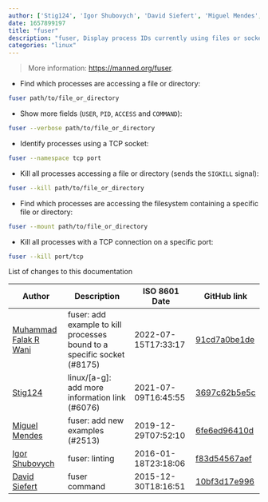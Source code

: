 ```yaml
---
author: ['Stig124', 'Igor Shubovych', 'David Siefert', 'Miguel Mendes', 'Muhammad Falak R Wani']
date: 1657899197
title: "fuser"
description: "fuser, Display process IDs currently using files or sockets."
categories: "linux"
---
```

> More information: <https://manned.org/fuser>.

- Find which processes are accessing a file or directory:

```bash
fuser path/to/file_or_directory
```

- Show more fields (`USER`, `PID`, `ACCESS` and `COMMAND`):

```bash
fuser --verbose path/to/file_or_directory
```

- Identify processes using a TCP socket:

```bash
fuser --namespace tcp port
```

- Kill all processes accessing a file or directory (sends the `SIGKILL` signal):

```bash
fuser --kill path/to/file_or_directory
```

- Find which processes are accessing the filesystem containing a specific file or directory:

```bash
fuser --mount path/to/file_or_directory
```

- Kill all processes with a TCP connection on a specific port:

```bash
fuser --kill port/tcp
```
List of changes to this documentation


Author | Description | ISO 8601 Date | GitHub link
------|-----|-----|-----
[Muhammad Falak R Wani](mailto:falakreyaz@gmail.com) | fuser: add example to kill processes bound to a specific socket (#8175) | 2022-07-15T17:33:17 | [91cd7a0be1de](https://github.com/tldr-pages/tldr/commit/91cd7a0be1defc6c6be4c72509ff3ce11d6fd0cb)
[Stig124](mailto:stigpro@outlook.fr) | linux/[a-g]: add more information link (#6076) | 2021-07-09T16:45:55 | [3697c62b5e5c](https://github.com/tldr-pages/tldr/commit/3697c62b5e5cd9bae7a99c591cb81d1ddcfbf792)
[Miguel Mendes](mailto:mendesmiguel@users.noreply.github.com) | fuser: add new examples (#2513) | 2019-12-29T07:52:10 | [6fe6ed96410d](https://github.com/tldr-pages/tldr/commit/6fe6ed96410d945fece24c79fbc392ceccad68de)
[Igor Shubovych](mailto:igor.shubovych@gmail.com) | fuser: linting | 2016-01-18T23:18:06 | [f83d54567aef](https://github.com/tldr-pages/tldr/commit/f83d54567aef5f0e456607478e826db1d0979955)
[David Siefert](mailto:siefert.david@gmail.com) | fuser command | 2015-12-30T18:16:51 | [10bf3d17e996](https://github.com/tldr-pages/tldr/commit/10bf3d17e996ab5c4f19918d533a26074b5a4490)

